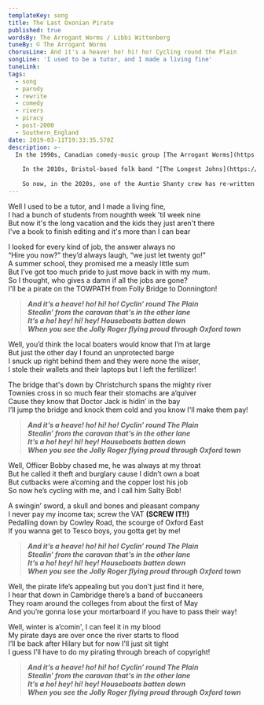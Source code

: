 ```yaml
---
templateKey: song
title: The Last Oxonian Pirate
published: true
wordsBy: The Arrogant Worms / Libbi Wittenberg
tuneBy: © The Arrogant Worms
chorusLine: And it's a heave! ho! hi! ho! Cycling round the Plain
songLine: 'I used to be a tutor, and I made a living fine'
tuneLink: 
tags:
  - song
  - parody
  - rewrite
  - comedy
  - rivers
  - piracy
  - post-2000
  - Southern_England 
date: 2019-03-11T19:33:35.570Z
description: >-
  In the 1990s, Canadian comedy-music group [The Arrogant Worms](https://www.arrogantworms.com/) wrote a song called "The Last Saskatchewan Pirate". It is based on the absurd notion of a pirate crew forming in Saskatchewan, a landlocked province in Western Canada. The joke in the song was a crew of pirates who existed nowhere near the sea.
  
    In the 2010s, Bristol-based folk band "[The Longest Johns](https://thelongestjohns.bandcamp.com/music)" rewrote it. Possibly entirely missing the point, they chose to set the song in Bristol, a port city famous for pirates. That didn't quite work for us. 
  
    So now, in the 2020s, one of the Auntie Shanty crew has re-written it *again*, reclaiming the song for a landlocked part of the world.
---
```

Well I used to be a tutor, and I made a living fine,\
I had a bunch of students from noughth week 'til week nine\
But now it's the long vacation and the kids they just aren't there\
I've a book to finish editing and it's more than I can bear

I looked for every kind of job, the answer always no\
“Hire you now?” they’d always laugh, “we just let twenty go!”\
A summer school, they promised me a measly little sum\
But I’ve got too much pride to just move back in with my mum.\
So I thought, who gives a damn if all the jobs are gone?\
I'll be a pirate on the TOWPATH from Folly Bridge to Donnington!

>***And it’s a heave! ho! hi! ho! Cyclin’ round The Plain\
Stealin’ from the caravan that's in the other lane\
It’s a ho! hey! hi! hey! Houseboats batten down\
When you see the Jolly Roger flying proud through Oxford town***

Well, you’d think the local boaters would know that I’m at large\
But just the other day I found an unprotected barge\
I snuck up right behind them and they were none the wiser,\
I stole their wallets and their laptops but I left the fertilizer!

The bridge that's down by Christchurch spans the mighty river\
Townies cross in so much fear their stomachs are a’quiver\
Cause they know that Doctor Jack is hidin’ in the bay\
I’ll jump the bridge and knock them cold and you know I'll make them pay!

>***And it’s a heave! ho! hi! ho! Cyclin’ round The Plain\
Stealin’ from the caravan that's in the other lane\
It’s a ho! hey! hi! hey! Houseboats batten down\
When you see the Jolly Roger flying proud through Oxford town***

Well, Officer Bobby chased me, he was always at my throat\
But he called it theft and burglary cause I didn’t own a boat\
But cutbacks were a’coming and the copper lost his job\
So now he’s cycling with me, and I call him Salty Bob!

A swingin’ sword, a skull and bones and pleasant company\
I never pay my income tax; screw the VAT **(SCREW IT!!)**\
Pedalling down by Cowley Road, the scourge of Oxford East\
If you wanna get to Tesco boys, you gotta get by me!

>***And it’s a heave! ho! hi! ho! Cyclin’ round The Plain\
Stealin’ from the caravan that's in the other lane\
It’s a ho! hey! hi! hey! Houseboats batten down\
When you see the Jolly Roger flying proud through Oxford town***

Well, the pirate life’s appealing but you don't just find it here,\
I hear that down in Cambridge there’s a band of buccaneers\
They roam around the colleges from about the first of May\
And you’re gonna lose your mortarboard if you have to pass their way!

Well, winter is a’comin', I can feel it in my blood\
My pirate days are over once the river starts to flood\
I’ll be back after Hilary but for now I'll just sit tight\
I guess I'll have to do my pirating through breach of copyright!

>***And it’s a heave! ho! hi! ho! Cyclin’ round The Plain\
Stealin’ from the caravan that's in the other lane\
It’s a ho! hey! hi! hey! Houseboats batten down\
When you see the Jolly Roger flying proud through Oxford town***
